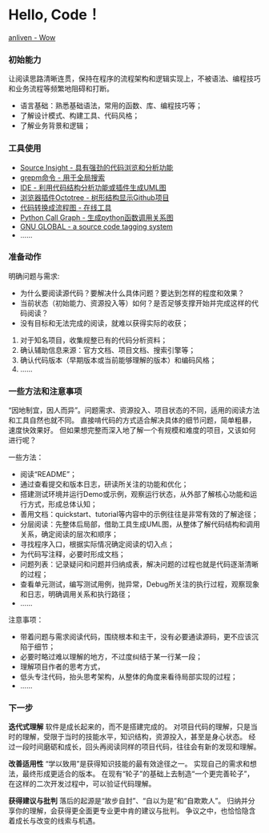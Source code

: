 # Hello, Code！
[anliven - Wow](https://github.com/anliven/Wow)


### 初始能力
让阅读思路清晰连贯，保持在程序的流程架构和逻辑实现上，不被语法、编程技巧和业务流程等频繁地阻碍和打断。
- 语言基础：熟悉基础语法，常用的函数、库、编程技巧等；
- 了解设计模式、构建工具、代码风格；
- 了解业务背景和逻辑；


### 工具使用
- [Source Insight - 具有强劲的代码浏览和分析功能](https://www.sourceinsight.com)
- [grepm命令 - 用于全局搜索](http://www.cnblogs.com/anliven/articles/6018442.html)
- [IDE - 利用代码结构分析功能或插件生成UML图](http://www.cnblogs.com/anliven/p/7465430.html)
- [浏览器插件Octotree - 树形结构显示Github项目](https://github.com/buunguyen/octotree/)
- [代码转换成流程图 - 在线工具](https://code2flow.com/)
- [Python Call Graph - 生成python函数调用关系图](http://pycallgraph.slowchop.com/)
- [GNU GLOBAL - a source code tagging system](https://www.gnu.org/software/global/)
- ......


### 准备动作
明确问题与需求:
- 为什么要阅读源代码？要解决什么具体问题？要达到怎样的程度和效果？
- 当前状态（初始能力、资源投入等）如何？是否足够支撑开始并完成这样的代码阅读？
- 没有目标和无法完成的阅读，就难以获得实际的收获；

1. 对于知名项目，收集规整已有的代码分析资料；
2. 确认辅助信息来源：官方文档、项目文档、搜索引擎等；
3. 确认代码版本（早期版本或当前能够理解的版本）和编码风格；
4. ...... 


### 一些方法和注意事项
“因地制宜，因人而异”。问题需求、资源投入、项目状态的不同，适用的阅读方法和工具自然也就不同。
直接啃代码的方式适合解决具体的细节问题，简单粗暴，速度快效果好。
但如果想完整而深入地了解一个有规模和难度的项目，又该如何进行呢？

一些方法：
- 阅读“README”；
- 通过查看提交和版本日志，研读所关注的功能和优化；
- 搭建测试环境并运行Demo或示例，观察运行状态，从外部了解核心功能和运行方式，形成总体认知；
- 善用文档：quickstart、tutorial等内容中的示例往往是非常有效的了解途径；
- 分层阅读：先整体后局部，借助工具生成UML图，从整体了解代码结构和调用关系，确定阅读的层次和顺序；
- 寻找程序入口，根据实际情况确定阅读的切入点；
- 为代码写注释，必要时形成文档；
- 问题列表：记录疑问和问题并归纳成表，解决问题的过程也就是代码逐渐清晰的过程；
- 查看单元测试，编写测试用例，抛异常，Debug所关注的执行过程，观察现象和日志，明确调用关系和执行路径；
- ......

注意事项：
- 带着问题与需求阅读代码，围绕根本和主干，没有必要通读源码，更不应该沉陷于细节；
- 必要时略过难以理解的地方，不过度纠结于某一行某一段；
- 理解项目作者的思考方式，
- 低头专注代码，抬头思考架构，从整体的角度来看待局部实现的过程；
- ......


### 下一步
**迭代式理解**
  软件是成长起来的，而不是搭建完成的。
  对项目代码的理解，只是当时的理解，受限于当时的技能水平，知识结构，资源投入，甚至是身心状态。
  经过一段时间磨砺和成长，回头再阅读同样的项目代码，往往会有新的发现和理解。

**改善适用性**
  “学以致用”是获得知识技能的最有效途径之一。
  实现自己的需求和想法，最终形成更适合的版本。
  在现有“轮子”的基础上去制造“一个更完善轮子”，在这样的二次开发过程中，可以验证代码理解。

**获得建议与批判**
  落后的起源是“故步自封”、“自以为是”和“自欺欺人”。
  归纳并分享你的理解，会获得更全面更专业更中肯的建议与批判。
  争议之中，也恰恰隐含着成长与改变的线索与机遇。